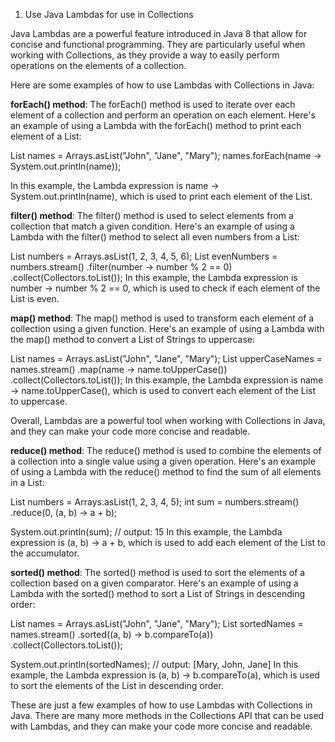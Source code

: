 1. Use Java Lambdas for use in Collections

Java Lambdas are a powerful feature introduced in Java 8 that allow for concise and functional programming. They are particularly useful when working with Collections, as they provide a way to easily perform operations on the elements of a collection.

Here are some examples of how to use Lambdas with Collections in Java:

**forEach() method**:
The forEach() method is used to iterate over each element of a collection and perform an operation on each element. Here's an example of using a Lambda with the forEach() method to print each element of a List:

List<String> names = Arrays.asList("John", "Jane", "Mary");
names.forEach(name -> System.out.println(name));

In this example, the Lambda expression is name -> System.out.println(name), which is used to print each element of the List.

**filter() method**:
The filter() method is used to select elements from a collection that match a given condition. Here's an example of using a Lambda with the filter() method to select all even numbers from a List:

List<Integer> numbers = Arrays.asList(1, 2, 3, 4, 5, 6);
List<Integer> evenNumbers = numbers.stream()
                                    .filter(number -> number % 2 == 0)
                                    .collect(Collectors.toList());
In this example, the Lambda expression is number -> number % 2 == 0, which is used to check if each element of the List is even.

**map() method**:
The map() method is used to transform each element of a collection using a given function. Here's an example of using a Lambda with the map() method to convert a List of Strings to uppercase:

List<String> names = Arrays.asList("John", "Jane", "Mary");
List<String> upperCaseNames = names.stream()
                                    .map(name -> name.toUpperCase())
                                    .collect(Collectors.toList());
In this example, the Lambda expression is name -> name.toUpperCase(), which is used to convert each element of the List to uppercase.

Overall, Lambdas are a powerful tool when working with Collections in Java, and they can make your code more concise and readable.

**reduce() method**:
The reduce() method is used to combine the elements of a collection into a single value using a given operation. Here's an example of using a Lambda with the reduce() method to find the sum of all elements in a List:

List<Integer> numbers = Arrays.asList(1, 2, 3, 4, 5);
int sum = numbers.stream()
                .reduce(0, (a, b) -> a + b);

System.out.println(sum); // output: 15
In this example, the Lambda expression is (a, b) -> a + b, which is used to add each element of the List to the accumulator.

**sorted() method**:
The sorted() method is used to sort the elements of a collection based on a given comparator. Here's an example of using a Lambda with the sorted() method to sort a List of Strings in descending order:

List<String> names = Arrays.asList("John", "Jane", "Mary");
List<String> sortedNames = names.stream()
                                .sorted((a, b) -> b.compareTo(a))
                                .collect(Collectors.toList());

System.out.println(sortedNames); // output: [Mary, John, Jane]
In this example, the Lambda expression is (a, b) -> b.compareTo(a), which is used to sort the elements of the List in descending order.

These are just a few examples of how to use Lambdas with Collections in Java. There are many more methods in the Collections API that can be used with Lambdas, and they can make your code more concise and readable.

